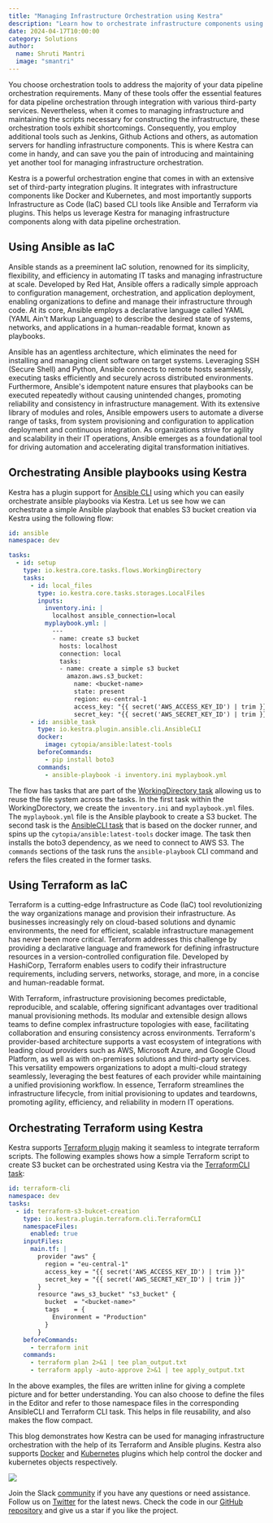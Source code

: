 ```yaml
---
title: "Managing Infrastructure Orchestration using Kestra"
description: "Learn how to orchestrate infrastructure components using Kestra."
date: 2024-04-17T10:00:00
category: Solutions
author:
  name: Shruti Mantri
  image: "smantri"
---
```


You choose orchestration tools to address the majority of your data pipeline orchestration requirements. Many of these tools offer the essential features for data pipeline orchestration through integration with various third-party services. Nevertheless, when it comes to managing infrastructure and maintaining the scripts necessary for constructing the infrastructure, these orchestration tools exhibit shortcomings. Consequently, you employ additional tools such as Jenkins, Github Actions and others, as automation servers for handling infrastructure components. This is where Kestra can come in handy, and can save you the pain of introducing and maintaining yet another tool for managing infrastructure orchestration.

Kestra is a powerful orchestration engine that comes in with an extensive set of third-party integration plugins. It integrates with infrastructure components like Docker and Kubernetes, and most importantly supports Infrastructure as Code (IaC) based CLI tools like Ansible and Terraform via plugins. This helps us leverage Kestra for managing infrastructure components along with data pipeline orchestration.

## Using Ansible as IaC

Ansible stands as a preeminent IaC solution, renowned for its simplicity, flexibility, and efficiency in automating IT tasks and managing infrastructure at scale. Developed by Red Hat, Ansible offers a radically simple approach to configuration management, orchestration, and application deployment, enabling organizations to define and manage their infrastructure through code. At its core, Ansible employs a declarative language called YAML (YAML Ain't Markup Language) to describe the desired state of systems, networks, and applications in a human-readable format, known as playbooks. 

Ansible has an agentless architecture, which eliminates the need for installing and managing client software on target systems. Leveraging SSH (Secure Shell) and Python, Ansible connects to remote hosts seamlessly, executing tasks efficiently and securely across distributed environments. Furthermore, Ansible's idempotent nature ensures that playbooks can be executed repeatedly without causing unintended changes, promoting reliability and consistency in infrastructure management. With its extensive library of modules and roles, Ansible empowers users to automate a diverse range of tasks, from system provisioning and configuration to application deployment and continuous integration. As organizations strive for agility and scalability in their IT operations, Ansible emerges as a foundational tool for driving automation and accelerating digital transformation initiatives.

## Orchestrating Ansible playbooks using Kestra

Kestra has a plugin support for [Ansible CLI](https://kestra.io/plugins/plugin-ansible) using which you can easily orchestrate ansible playbooks via Kestra. Let us see how we can orchestrate a simple Ansible playbook that enables S3 bucket creation via Kestra using the following flow:

```yaml
id: ansible
namespace: dev

tasks:
  - id: setup
    type: io.kestra.core.tasks.flows.WorkingDirectory
    tasks:
      - id: local_files
        type: io.kestra.core.tasks.storages.LocalFiles
        inputs:
          inventory.ini: |
            localhost ansible_connection=local
          myplaybook.yml: |
            ---
            - name: create s3 bucket
              hosts: localhost
              connection: local
              tasks:
              - name: create a simple s3 bucket
                amazon.aws.s3_bucket:
                  name: <bucket-name>
                  state: present
                  region: eu-central-1
                  access_key: "{{ secret('AWS_ACCESS_KEY_ID') | trim }}"
                  secret_key: "{{ secret('AWS_SECRET_KEY_ID') | trim }}"
      - id: ansible_task
        type: io.kestra.plugin.ansible.cli.AnsibleCLI
        docker:
          image: cytopia/ansible:latest-tools
        beforeCommands:
          - pip install boto3
        commands:
          - ansible-playbook -i inventory.ini myplaybook.yml
```

The flow has tasks that are part of the [WorkingDirectory task](https://kestra.io/plugins/core/tasks/flows/io.kestra.core.tasks.flows.workingdirectory) allowing us to reuse the file system across the tasks. In the first task within the WorkingDorectory, we create the `inventory.ini` and `myplaybook.yml` files. The `myplaybook.yml` file is the Ansible playbook to create a S3 bucket. The second task is the [AnsibleCLI task](https://kestra.io/plugins/plugin-ansible/tasks/cli/io.kestra.plugin.ansible.cli.ansiblecli) that is based on the docker runner, and spins up the `cytopia/ansible:latest-tools` docker image. The task then installs the boto3 dependency, as we need to connect to AWS S3. The `commands` sections of the task runs the `ansible-playbook` CLI command and refers the files created in the former tasks.

## Using Terraform as IaC

Terraform is a cutting-edge Infrastructure as Code (IaC) tool revolutionizing the way organizations manage and provision their infrastructure. As businesses increasingly rely on cloud-based solutions and dynamic environments, the need for efficient, scalable infrastructure management has never been more critical. Terraform addresses this challenge by providing a declarative language and framework for defining infrastructure resources in a version-controlled configuration file. Developed by HashiCorp, Terraform enables users to codify their infrastructure requirements, including servers, networks, storage, and more, in a concise and human-readable format.

With Terraform, infrastructure provisioning becomes predictable, reproducible, and scalable, offering significant advantages over traditional manual provisioning methods. Its modular and extensible design allows teams to define complex infrastructure topologies with ease, facilitating collaboration and ensuring consistency across environments. Terraform's provider-based architecture supports a vast ecosystem of integrations with leading cloud providers such as AWS, Microsoft Azure, and Google Cloud Platform, as well as with on-premises solutions and third-party services. This versatility empowers organizations to adopt a multi-cloud strategy seamlessly, leveraging the best features of each provider while maintaining a unified provisioning workflow. In essence, Terraform streamlines the infrastructure lifecycle, from initial provisioning to updates and teardowns, promoting agility, efficiency, and reliability in modern IT operations.

## Orchestrating Terraform using Kestra

Kestra supports [Terraform plugin](https://kestra.io/plugins/plugin-terraform) making it seamless to integrate terraform scripts. The following examples shows how a simple Terraform script to create S3 bucket can be orchestrated using Kestra via the [TerraformCLI task](https://kestra.io/plugins/plugin-terraform/tasks/cli/io.kestra.plugin.terraform.cli.terraformcli):

```yaml
id: terraform-cli
namespace: dev
tasks:
  - id: terraform-s3-bukcet-creation
    type: io.kestra.plugin.terraform.cli.TerraformCLI
    namespaceFiles:
      enabled: true
    inputFiles: 
      main.tf: |
        provider "aws" {
          region = "eu-central-1"
          access_key = "{{ secret('AWS_ACCESS_KEY_ID') | trim }}"
          secret_key = "{{ secret('AWS_SECRET_KEY_ID') | trim }}"
        }
        resource "aws_s3_bucket" "s3_bucket" {
          bucket  = "<bucket-name>"
          tags    = {
            Environment = "Production"
          }
        }
    beforeCommands:
      - terraform init
    commands:
      - terraform plan 2>&1 | tee plan_output.txt
      - terraform apply -auto-approve 2>&1 | tee apply_output.txt
```

In the above examples, the files are written inline for giving a complete picture and for better understanding. You can also choose to define the files in the Editor and refer to those namespace files in the corresponding AnsibleCLI and Terraform CLI task. This helps in file reusability, and also makes the flow compact.

This blog demonstrates how Kestra can be used for managing infrastructure orchestration with the help of its Terraform and Ansible plugins. Kestra also supports [Docker](https://kestra.io/plugins/plugin-docker) and [Kubernetes](https://kestra.io/plugins/plugin-kubernetes) plugins which help control the docker and kubernetes objects respectively.

![](/ui.gif)

Join the Slack [community](https://kestra.io/slack) if you have any questions or need assistance.
Follow us on [Twitter](https://twitter.com/kestra_io) for the latest news.
Check the code in our [GitHub repository](https://github.com/kestra-io/kestra) and give us a star if you like the project.
